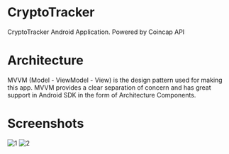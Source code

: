 # CryptoTracker
CryptoTracker Android Application. Powered by Coincap API  

# Architecture  
MVVM (Model - ViewModel - View) is the design pattern used for making this app. MVVM provides a clear separation of concern and has great support in Android SDK in the form of Architecture Components.

# Screenshots  
![1](https://user-images.githubusercontent.com/85299521/203060864-37862640-4a4d-4ec5-a9be-2c76d10d7850.png)
![2](https://user-images.githubusercontent.com/85299521/203060897-2ff53902-affd-4b17-b693-fb713a5a6dcd.png)

